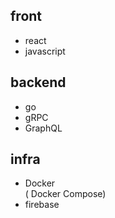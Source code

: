 ## front
- react
- javascript
## backend
- go
- gRPC
- GraphQL
## infra
- Docker   
  ( Docker Compose)
- firebase
